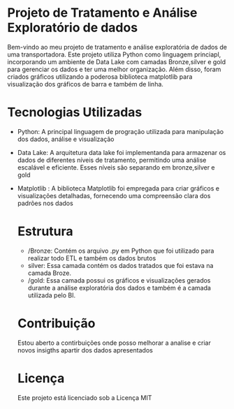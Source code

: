 # Projeto de Tratamento e Análise Exploratório de dados

Bem-vindo ao meu projeto de tratamento e análise exploratória de dados de uma transportadora. Este projeto utiliza
Python como linguagem princiapl, incorporando um ambiente de Data Lake com camadas Bronze,silver e gold
para gerenciar os dados e ter uma melhor organização. Além disso, foram criados gráficos
utilizando a poderosa biblioteca matplotlib para visualização dos gráficos de barra e também de linha.

# Tecnologias Utilizadas
- Python: A principal linguagem de progração utilizada para manipulação dos dados, análise e visualização
- Data Lake: A arquitetura data lake foi implementanda para armazenar os dados de diferentes níveis de tratamento,
  permitindo uma análise escalável e eficiente. Esses níveis são separando em bronze,silver e gold
- Matplotlib : A biblioteca Matplotlib foi empregada para criar gráficos e visualizações detalhadas, fornecendo
  uma compreensão clara dos padrões nos dados

  # Estrutura

  - /Bronze: Contém os arquivo .py em Python que foi utilizado para realizar todo ETL e também os dados brutos
  - silver: Essa camada contém os dados tratados que foi estava na camada Broze.
  - /gold: Essa camada possui os gráficos e visualizações gerados durante a análise exploratória dos dados e também é a camada utilizada pelo BI. 
 
  # Contribuição

  Estou aberto a contirbuições onde posso melhorar a analise e criar novos insigths apartir dos dados apresentados

  # Licença

  Este projeto está licenciado sob a Licença MIT
